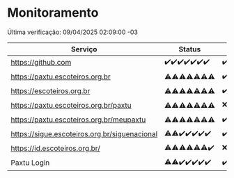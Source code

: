 # Monitoramento

Última verificação: 09/04/2025 02:09:00 -03

|Serviço|Status|Últimas 24h|
|---|---|---|
|https://github.com|<span title="2025-04-02: OK=23">✔️</span><span title="2025-04-03: OK=23">✔️</span><span title="2025-04-04: OK=23">✔️</span><span title="2025-04-05: OK=23">✔️</span><span title="2025-04-06: OK=23">✔️</span><span title="2025-04-07: OK=23">✔️</span><span title="2025-04-08: OK=4">✔️</span>|<span title="08/04/2025 02:09:00 -03 : 200">✔️</span><span title="08/04/2025 03:13:00 -03 : 200">✔️</span><span title="08/04/2025 04:09:00 -03 : 200">✔️</span><span title="08/04/2025 05:13:00 -03 : 200">✔️</span><span title="08/04/2025 06:09:00 -03 : 200">✔️</span><span title="08/04/2025 07:10:00 -03 : 200">✔️</span><span title="08/04/2025 08:07:00 -03 : 200">✔️</span><span title="08/04/2025 09:17:00 -03 : 200">✔️</span><span title="08/04/2025 10:21:00 -03 : 200">✔️</span><span title="08/04/2025 11:09:00 -03 : 200">✔️</span><span title="08/04/2025 12:10:00 -03 : 200">✔️</span><span title="08/04/2025 13:11:00 -03 : 200">✔️</span><span title="08/04/2025 14:08:00 -03 : 200">✔️</span><span title="08/04/2025 15:11:00 -03 : 200">✔️</span><span title="08/04/2025 16:07:00 -03 : 200">✔️</span><span title="08/04/2025 17:09:00 -03 : 200">✔️</span><span title="08/04/2025 18:08:00 -03 : 200">✔️</span><span title="08/04/2025 19:08:00 -03 : 200">✔️</span><span title="08/04/2025 20:08:00 -03 : 200">✔️</span><span title="08/04/2025 21:43:00 -03 : 200">✔️</span><span title="08/04/2025 23:21:00 -03 : 200">✔️</span><span title="09/04/2025 00:26:00 -03 : 200">✔️</span><span title="09/04/2025 01:11:00 -03 : 200">✔️</span><span title="09/04/2025 02:09:00 -03 : 200">✔️</span>|
|https://paxtu.escoteiros.org.br|<span title="2025-04-02: OK=11, Falhas=12">⚠️</span><span title="2025-04-03: OK=10, Falhas=13">⚠️</span><span title="2025-04-04: OK=11, Falhas=12">⚠️</span><span title="2025-04-05: OK=12, Falhas=11">⚠️</span><span title="2025-04-06: OK=11, Falhas=12">⚠️</span><span title="2025-04-07: OK=13, Falhas=10">⚠️</span><span title="2025-04-08: OK=2, Falhas=2">⚠️</span>|<span title="08/04/2025 02:09:00 -03 : 200">✔️</span><span title="08/04/2025 03:13:00 -03 : 403">❌</span><span title="08/04/2025 04:09:00 -03 : 200">✔️</span><span title="08/04/2025 05:13:00 -03 : 403">❌</span><span title="08/04/2025 06:09:00 -03 : 403">❌</span><span title="08/04/2025 07:10:00 -03 : 200">✔️</span><span title="08/04/2025 08:07:00 -03 : 403">❌</span><span title="08/04/2025 09:17:00 -03 : 200">✔️</span><span title="08/04/2025 10:21:00 -03 : 200">✔️</span><span title="08/04/2025 11:09:00 -03 : 200">✔️</span><span title="08/04/2025 12:10:00 -03 : 403">❌</span><span title="08/04/2025 13:11:00 -03 : 200">✔️</span><span title="08/04/2025 14:08:00 -03 : 403">❌</span><span title="08/04/2025 15:11:00 -03 : 403">❌</span><span title="08/04/2025 16:07:00 -03 : 200">✔️</span><span title="08/04/2025 17:09:00 -03 : 200">✔️</span><span title="08/04/2025 18:08:00 -03 : 403">❌</span><span title="08/04/2025 19:08:00 -03 : 200">✔️</span><span title="08/04/2025 20:08:00 -03 : 200">✔️</span><span title="08/04/2025 21:43:00 -03 : 200">✔️</span><span title="08/04/2025 23:21:00 -03 : 200">✔️</span><span title="09/04/2025 00:26:00 -03 : 200">✔️</span><span title="09/04/2025 01:11:00 -03 : 200">✔️</span><span title="09/04/2025 02:09:00 -03 : 200">✔️</span>|
|https://escoteiros.org.br|<span title="2025-04-02: OK=8, Falhas=15">⚠️</span><span title="2025-04-03: OK=5, Falhas=18">⚠️</span><span title="2025-04-04: OK=8, Falhas=15">⚠️</span><span title="2025-04-05: OK=1, Falhas=22">⚠️</span><span title="2025-04-06: OK=1, Falhas=22">⚠️</span><span title="2025-04-07: OK=1, Falhas=22">⚠️</span><span title="2025-04-08: OK=1, Falhas=3">⚠️</span>|<span title="08/04/2025 02:09:00 -03 : 200">✔️</span><span title="08/04/2025 03:13:00 -03 : 403">❌</span><span title="08/04/2025 04:09:00 -03 : 403">❌</span><span title="08/04/2025 05:13:00 -03 : 403">❌</span><span title="08/04/2025 06:09:00 -03 : 403">❌</span><span title="08/04/2025 07:10:00 -03 : 403">❌</span><span title="08/04/2025 08:07:00 -03 : 403">❌</span><span title="08/04/2025 09:17:00 -03 : 403">❌</span><span title="08/04/2025 10:21:00 -03 : 200">✔️</span><span title="08/04/2025 11:09:00 -03 : 403">❌</span><span title="08/04/2025 12:10:00 -03 : 403">❌</span><span title="08/04/2025 13:11:00 -03 : 403">❌</span><span title="08/04/2025 14:08:00 -03 : 403">❌</span><span title="08/04/2025 15:11:00 -03 : 403">❌</span><span title="08/04/2025 16:07:00 -03 : 403">❌</span><span title="08/04/2025 17:09:00 -03 : 403">❌</span><span title="08/04/2025 18:08:00 -03 : 403">❌</span><span title="08/04/2025 19:08:00 -03 : 403">❌</span><span title="08/04/2025 20:08:00 -03 : 200">✔️</span><span title="08/04/2025 21:43:00 -03 : 403">❌</span><span title="08/04/2025 23:21:00 -03 : 403">❌</span><span title="09/04/2025 00:26:00 -03 : 403">❌</span><span title="09/04/2025 01:11:00 -03 : 403">❌</span><span title="09/04/2025 02:09:00 -03 : 200">✔️</span>|
|https://paxtu.escoteiros.org.br/paxtu|<span title="2025-04-02: OK=3, Falhas=20">⚠️</span><span title="2025-04-03: OK=9, Falhas=14">⚠️</span><span title="2025-04-04: OK=5, Falhas=18">⚠️</span><span title="2025-04-05: OK=4, Falhas=19">⚠️</span><span title="2025-04-06: OK=3, Falhas=20">⚠️</span><span title="2025-04-07: OK=7, Falhas=16">⚠️</span><span title="2025-04-08: OK=2, Falhas=2">⚠️</span>|<span title="08/04/2025 02:09:00 -03 : 403">❌</span><span title="08/04/2025 03:13:00 -03 : 403">❌</span><span title="08/04/2025 04:09:00 -03 : 403">❌</span><span title="08/04/2025 05:13:00 -03 : 200">✔️</span><span title="08/04/2025 06:09:00 -03 : 200">✔️</span><span title="08/04/2025 07:10:00 -03 : 403">❌</span><span title="08/04/2025 08:07:00 -03 : 403">❌</span><span title="08/04/2025 09:17:00 -03 : 403">❌</span><span title="08/04/2025 10:21:00 -03 : 403">❌</span><span title="08/04/2025 11:09:00 -03 : 403">❌</span><span title="08/04/2025 12:10:00 -03 : 403">❌</span><span title="08/04/2025 13:11:00 -03 : 403">❌</span><span title="08/04/2025 14:08:00 -03 : 403">❌</span><span title="08/04/2025 15:11:00 -03 : 403">❌</span><span title="08/04/2025 16:07:00 -03 : 403">❌</span><span title="08/04/2025 17:09:00 -03 : 403">❌</span><span title="08/04/2025 18:08:00 -03 : 200">✔️</span><span title="08/04/2025 19:08:00 -03 : 403">❌</span><span title="08/04/2025 20:08:00 -03 : 200">✔️</span><span title="08/04/2025 21:43:00 -03 : 403">❌</span><span title="08/04/2025 23:21:00 -03 : 403">❌</span><span title="09/04/2025 00:26:00 -03 : 403">❌</span><span title="09/04/2025 01:11:00 -03 : 403">❌</span><span title="09/04/2025 02:09:00 -03 : 403">❌</span>|
|https://paxtu.escoteiros.org.br/meupaxtu|<span title="2025-04-02: OK=5, Falhas=18">⚠️</span><span title="2025-04-03: OK=6, Falhas=17">⚠️</span><span title="2025-04-04: OK=4, Falhas=19">⚠️</span><span title="2025-04-05: OK=7, Falhas=16">⚠️</span><span title="2025-04-06: OK=4, Falhas=19">⚠️</span><span title="2025-04-07: OK=11, Falhas=12">⚠️</span><span title="2025-04-08: OK=3, Falhas=1">⚠️</span>|<span title="08/04/2025 02:09:00 -03 : 200">✔️</span><span title="08/04/2025 03:13:00 -03 : 403">❌</span><span title="08/04/2025 04:09:00 -03 : 200">✔️</span><span title="08/04/2025 05:13:00 -03 : 403">❌</span><span title="08/04/2025 06:09:00 -03 : 200">✔️</span><span title="08/04/2025 07:10:00 -03 : 403">❌</span><span title="08/04/2025 08:07:00 -03 : 403">❌</span><span title="08/04/2025 09:17:00 -03 : 200">✔️</span><span title="08/04/2025 10:21:00 -03 : 403">❌</span><span title="08/04/2025 11:09:00 -03 : 403">❌</span><span title="08/04/2025 12:10:00 -03 : 403">❌</span><span title="08/04/2025 13:11:00 -03 : 200">✔️</span><span title="08/04/2025 14:08:00 -03 : 403">❌</span><span title="08/04/2025 15:11:00 -03 : 403">❌</span><span title="08/04/2025 16:07:00 -03 : 200">✔️</span><span title="08/04/2025 17:09:00 -03 : 403">❌</span><span title="08/04/2025 18:08:00 -03 : 403">❌</span><span title="08/04/2025 19:08:00 -03 : 403">❌</span><span title="08/04/2025 20:08:00 -03 : 403">❌</span><span title="08/04/2025 21:43:00 -03 : 200">✔️</span><span title="08/04/2025 23:21:00 -03 : 403">❌</span><span title="09/04/2025 00:26:00 -03 : 403">❌</span><span title="09/04/2025 01:11:00 -03 : 403">❌</span><span title="09/04/2025 02:09:00 -03 : 403">❌</span>|
|https://sigue.escoteiros.org.br/siguenacional|<span title="2025-04-02: OK=22, Falhas=1">⚠️</span><span title="2025-04-03: OK=22, Falhas=1">⚠️</span><span title="2025-04-04: OK=23">✔️</span><span title="2025-04-05: OK=23">✔️</span><span title="2025-04-06: OK=23">✔️</span><span title="2025-04-07: OK=23">✔️</span><span title="2025-04-08: OK=4">✔️</span>|<span title="08/04/2025 02:09:00 -03 : 200">✔️</span><span title="08/04/2025 03:13:00 -03 : 200">✔️</span><span title="08/04/2025 04:09:00 -03 : 200">✔️</span><span title="08/04/2025 05:13:00 -03 : 200">✔️</span><span title="08/04/2025 06:09:00 -03 : 200">✔️</span><span title="08/04/2025 07:10:00 -03 : 200">✔️</span><span title="08/04/2025 08:07:00 -03 : 200">✔️</span><span title="08/04/2025 09:17:00 -03 : 200">✔️</span><span title="08/04/2025 10:21:00 -03 : 200">✔️</span><span title="08/04/2025 11:09:00 -03 : 200">✔️</span><span title="08/04/2025 12:10:00 -03 : 200">✔️</span><span title="08/04/2025 13:11:00 -03 : 200">✔️</span><span title="08/04/2025 14:08:00 -03 : 200">✔️</span><span title="08/04/2025 15:11:00 -03 : 200">✔️</span><span title="08/04/2025 16:07:00 -03 : 200">✔️</span><span title="08/04/2025 17:09:00 -03 : 200">✔️</span><span title="08/04/2025 18:08:00 -03 : 200">✔️</span><span title="08/04/2025 19:08:00 -03 : 200">✔️</span><span title="08/04/2025 20:08:00 -03 : 200">✔️</span><span title="08/04/2025 21:43:00 -03 : 200">✔️</span><span title="08/04/2025 23:21:00 -03 : 200">✔️</span><span title="09/04/2025 00:26:00 -03 : 200">✔️</span><span title="09/04/2025 01:11:00 -03 : 200">✔️</span><span title="09/04/2025 02:09:00 -03 : 200">✔️</span>|
|https://id.escoteiros.org.br/|<span title="2025-04-02: OK=11, Falhas=12">⚠️</span><span title="2025-04-03: OK=12, Falhas=11">⚠️</span><span title="2025-04-04: OK=10, Falhas=13">⚠️</span><span title="2025-04-05: OK=13, Falhas=10">⚠️</span><span title="2025-04-06: OK=11, Falhas=12">⚠️</span><span title="2025-04-07: OK=12, Falhas=11">⚠️</span><span title="2025-04-08: OK=4">✔️</span>|<span title="08/04/2025 02:09:00 -03 : 403">❌</span><span title="08/04/2025 03:13:00 -03 : 200">✔️</span><span title="08/04/2025 04:09:00 -03 : 200">✔️</span><span title="08/04/2025 05:13:00 -03 : 200">✔️</span><span title="08/04/2025 06:09:00 -03 : 403">❌</span><span title="08/04/2025 07:10:00 -03 : 200">✔️</span><span title="08/04/2025 08:07:00 -03 : 200">✔️</span><span title="08/04/2025 09:17:00 -03 : 200">✔️</span><span title="08/04/2025 10:21:00 -03 : 200">✔️</span><span title="08/04/2025 11:09:00 -03 : 403">❌</span><span title="08/04/2025 12:10:00 -03 : 403">❌</span><span title="08/04/2025 13:11:00 -03 : 200">✔️</span><span title="08/04/2025 14:08:00 -03 : 200">✔️</span><span title="08/04/2025 15:11:00 -03 : 200">✔️</span><span title="08/04/2025 16:07:00 -03 : 200">✔️</span><span title="08/04/2025 17:09:00 -03 : 403">❌</span><span title="08/04/2025 18:08:00 -03 : 403">❌</span><span title="08/04/2025 19:08:00 -03 : 403">❌</span><span title="08/04/2025 20:08:00 -03 : 403">❌</span><span title="08/04/2025 21:43:00 -03 : 403">❌</span><span title="08/04/2025 23:21:00 -03 : 200">✔️</span><span title="09/04/2025 00:26:00 -03 : 403">❌</span><span title="09/04/2025 01:11:00 -03 : 403">❌</span><span title="09/04/2025 02:09:00 -03 : 200">✔️</span>|
|Paxtu Login|<span title="2025-04-02: OK=22, Falhas=1">⚠️</span><span title="2025-04-03: OK=22, Falhas=1">⚠️</span><span title="2025-04-04: OK=23">✔️</span><span title="2025-04-05: OK=23">✔️</span><span title="2025-04-06: OK=23">✔️</span><span title="2025-04-07: OK=23">✔️</span><span title="2025-04-08: OK=4">✔️</span>|<span title="08/04/2025 02:09:00 -03 : 200">✔️</span><span title="08/04/2025 03:13:00 -03 : 200">✔️</span><span title="08/04/2025 04:09:00 -03 : 200">✔️</span><span title="08/04/2025 05:13:00 -03 : 200">✔️</span><span title="08/04/2025 06:09:00 -03 : 200">✔️</span><span title="08/04/2025 07:10:00 -03 : 200">✔️</span><span title="08/04/2025 08:07:00 -03 : 200">✔️</span><span title="08/04/2025 09:17:00 -03 : 200">✔️</span><span title="08/04/2025 10:21:00 -03 : 200">✔️</span><span title="08/04/2025 11:09:00 -03 : 200">✔️</span><span title="08/04/2025 12:10:00 -03 : 200">✔️</span><span title="08/04/2025 13:11:00 -03 : 200">✔️</span><span title="08/04/2025 14:08:00 -03 : 200">✔️</span><span title="08/04/2025 15:11:00 -03 : 200">✔️</span><span title="08/04/2025 16:07:00 -03 : 200">✔️</span><span title="08/04/2025 17:09:00 -03 : 200">✔️</span><span title="08/04/2025 18:08:00 -03 : 200">✔️</span><span title="08/04/2025 19:08:00 -03 : 200">✔️</span><span title="08/04/2025 20:08:00 -03 : 200">✔️</span><span title="08/04/2025 21:43:00 -03 : 200">✔️</span><span title="08/04/2025 23:21:00 -03 : 200">✔️</span><span title="09/04/2025 00:26:00 -03 : 200">✔️</span><span title="09/04/2025 01:11:00 -03 : 200">✔️</span><span title="09/04/2025 02:09:00 -03 : 200">✔️</span>|
